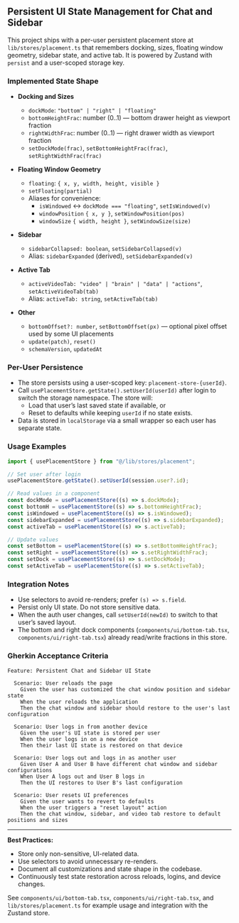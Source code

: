 ## Persistent UI State Management for Chat and Sidebar

This project ships with a per-user persistent placement store at `lib/stores/placement.ts` that remembers docking, sizes, floating window geometry, sidebar state, and active tab. It is powered by Zustand with `persist` and a user-scoped storage key.

### Implemented State Shape

- **Docking and Sizes**
  - `dockMode`: `"bottom" | "right" | "floating"`
  - `bottomHeightFrac`: number (0..1) — bottom drawer height as viewport fraction
  - `rightWidthFrac`: number (0..1) — right drawer width as viewport fraction
  - `setDockMode(frac)`, `setBottomHeightFrac(frac)`, `setRightWidthFrac(frac)`

- **Floating Window Geometry**
  - `floating`: `{ x, y, width, height, visible }`
  - `setFloating(partial)`
  - Aliases for convenience:
    - `isWindowed` ↔ `dockMode === "floating"`, `setIsWindowed(v)`
    - `windowPosition` `{ x, y }`, `setWindowPosition(pos)`
    - `windowSize` `{ width, height }`, `setWindowSize(size)`

- **Sidebar**
  - `sidebarCollapsed: boolean`, `setSidebarCollapsed(v)`
  - Alias: `sidebarExpanded` (derived), `setSidebarExpanded(v)`

- **Active Tab**
  - `activeVideoTab: "video" | "brain" | "data" | "actions"`, `setActiveVideoTab(tab)`
  - Alias: `activeTab: string`, `setActiveTab(tab)`

- **Other**
  - `bottomOffset?: number`, `setBottomOffset(px)` — optional pixel offset used by some UI placements
  - `update(patch)`, `reset()`
  - `schemaVersion`, `updatedAt`

### Per-User Persistence

- The store persists using a user-scoped key: `placement-store-{userId}`.
- Call `usePlacementStore.getState().setUserId(userId)` after login to switch the storage namespace. The store will:
  - Load that user’s last saved state if available, or
  - Reset to defaults while keeping `userId` if no state exists.
- Data is stored in `localStorage` via a small wrapper so each user has separate state.

### Usage Examples

```ts
import { usePlacementStore } from "@/lib/stores/placement";

// Set user after login
usePlacementStore.getState().setUserId(session.user?.id);

// Read values in a component
const dockMode = usePlacementStore((s) => s.dockMode);
const bottomH = usePlacementStore((s) => s.bottomHeightFrac);
const isWindowed = usePlacementStore((s) => s.isWindowed);
const sidebarExpanded = usePlacementStore((s) => s.sidebarExpanded);
const activeTab = usePlacementStore((s) => s.activeTab);

// Update values
const setBottom = usePlacementStore((s) => s.setBottomHeightFrac);
const setRight = usePlacementStore((s) => s.setRightWidthFrac);
const setDock = usePlacementStore((s) => s.setDockMode);
const setActiveTab = usePlacementStore((s) => s.setActiveTab);
```

### Integration Notes

- Use selectors to avoid re-renders; prefer `(s) => s.field`.
- Persist only UI state. Do not store sensitive data.
- When the auth user changes, call `setUserId(newId)` to switch to that user’s saved layout.
- The bottom and right dock components (`components/ui/bottom-tab.tsx`, `components/ui/right-tab.tsx`) already read/write fractions in this store.

### Gherkin Acceptance Criteria

```gherkin
Feature: Persistent Chat and Sidebar UI State

  Scenario: User reloads the page
    Given the user has customized the chat window position and sidebar state
    When the user reloads the application
    Then the chat window and sidebar should restore to the user's last configuration

  Scenario: User logs in from another device
    Given the user's UI state is stored per user
    When the user logs in on a new device
    Then their last UI state is restored on that device

  Scenario: User logs out and logs in as another user
    Given User A and User B have different chat window and sidebar configurations
    When User A logs out and User B logs in
    Then the UI restores to User B's last configuration

  Scenario: User resets UI preferences
    Given the user wants to revert to defaults
    When the user triggers a "reset layout" action
    Then the chat window, sidebar, and video tab restore to default positions and sizes
```

---

**Best Practices:**

- Store only non-sensitive, UI-related data.
- Use selectors to avoid unnecessary re-renders.
- Document all customizations and state shape in the codebase.
- Continuously test state restoration across reloads, logins, and device changes.

See `components/ui/bottom-tab.tsx`, `components/ui/right-tab.tsx`, and `lib/stores/placement.ts` for example usage and integration with the Zustand store.